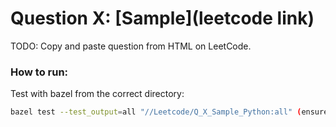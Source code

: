 
# Question __X__: [Sample](leetcode link)

TODO: Copy and paste question from HTML on LeetCode.


### How to run:

Test with bazel from the correct directory:
```bash
bazel test --test_output=all "//Leetcode/Q_X_Sample_Python:all" (ensure path has no spaces)
```
